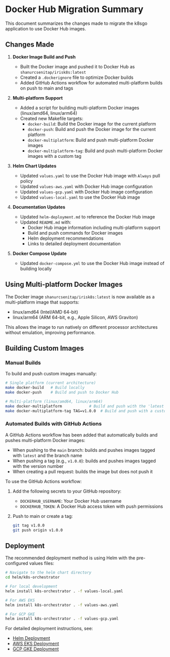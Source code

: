 # Docker Hub Migration Summary

This document summarizes the changes made to migrate the k8sgo application to use Docker Hub images.

## Changes Made

1. **Docker Image Build and Push**
   - Built the Docker image and pushed it to Docker Hub as `shanurcsenitap/irisk8s:latest`
   - Created a `.dockerignore` file to optimize Docker builds
   - Added GitHub Actions workflow for automated multi-platform builds on push to main and tags

2. **Multi-platform Support**
   - Added a script for building multi-platform Docker images (linux/amd64, linux/arm64)
   - Created new Makefile targets:
     - `docker-build`: Build the Docker image for the current platform
     - `docker-push`: Build and push the Docker image for the current platform
     - `docker-multiplatform`: Build and push multi-platform Docker images
     - `docker-multiplatform-tag`: Build and push multi-platform Docker images with a custom tag

3. **Helm Chart Updates**
   - Updated `values.yaml` to use the Docker Hub image with `Always` pull policy
   - Updated `values-aws.yaml` with Docker Hub image configuration
   - Updated `values-gcp.yaml` with Docker Hub image configuration
   - Updated `values-local.yaml` to use the Docker Hub image

4. **Documentation Updates**
   - Updated `helm-deployment.md` to reference the Docker Hub image
   - Updated `README.md` with:
     - Docker Hub image information including multi-platform support
     - Build and push commands for Docker images
     - Helm deployment recommendations
     - Links to detailed deployment documentation

5. **Docker Compose Update**
   - Updated `docker-compose.yml` to use the Docker Hub image instead of building locally

## Using Multi-platform Docker Images

The Docker image `shanurcsenitap/irisk8s:latest` is now available as a multi-platform image that supports:
- linux/amd64 (Intel/AMD 64-bit)
- linux/arm64 (ARM 64-bit, e.g., Apple Silicon, AWS Graviton)

This allows the image to run natively on different processor architectures without emulation, improving performance.

## Building Custom Images

### Manual Builds

To build and push custom images manually:

```bash
# Single platform (current architecture)
make docker-build   # Build locally
make docker-push    # Build and push to Docker Hub

# Multi-platform (linux/amd64, linux/arm64)
make docker-multiplatform            # Build and push with the 'latest' tag
make docker-multiplatform-tag TAG=v1.0.0  # Build and push with a custom tag
```

### Automated Builds with GitHub Actions

A GitHub Actions workflow has been added that automatically builds and pushes multi-platform Docker images:

- When pushing to the `main` branch: builds and pushes images tagged with `latest` and the branch name
- When pushing a tag (e.g., `v1.0.0`): builds and pushes images tagged with the version number
- When creating a pull request: builds the image but does not push it

To use the GitHub Actions workflow:

1. Add the following secrets to your GitHub repository:
   - `DOCKERHUB_USERNAME`: Your Docker Hub username
   - `DOCKERHUB_TOKEN`: A Docker Hub access token with push permissions

2. Push to main or create a tag:
   ```bash
   git tag v1.0.0
   git push origin v1.0.0
   ```

## Deployment

The recommended deployment method is using Helm with the pre-configured values files:

```bash
# Navigate to the helm chart directory
cd helm/k8s-orchestrator

# For local development
helm install k8s-orchestrator . -f values-local.yaml

# For AWS EKS
helm install k8s-orchestrator . -f values-aws.yaml

# For GCP GKE
helm install k8s-orchestrator . -f values-gcp.yaml
```

For detailed deployment instructions, see:
- [Helm Deployment](docs/deployment/helm-deployment.md)
- [AWS EKS Deployment](docs/deployment/aws-eks-deployment.md)
- [GCP GKE Deployment](docs/deployment/gcp-gke-deployment.md)